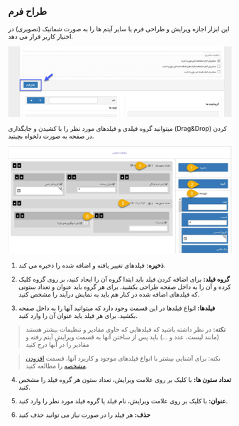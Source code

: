 ﻿## طراح فرم

این ابزار اجازه ویرایش و طراحی فرم یا سایر آیتم ها را به صورت شماتیک (تصویری) در اختیار کاربر قرار می دهد.


![](Formdesigner1.png)

میتوانید گروه فیلدی و فیلدهای مورد نظر را با کشیدن و جایگذاری (Drag&Drop) کردن در صفحه  به صورت دلخواه بچینید.

![](Formdesigner.jpg)

1. **ذخیره:** فیلدهای تغییر یافته و اضافه شده را ذخیره می کند.

2. **گروه فیلد:** برای اضافه کردن فیلد باید ابتدا گروه آن را ایجاد کنید، بر روی گروه کلیک کرده و آن را به داخل صفحه طراحی بکشید. برای هر گروه باید عنوان و تعداد ستونی که فیلدهای اضافه شده در کنار هم باید به نمایش درآیند را مشخص کنید.

3. **فیلدها:** انواع فیلدها در این قسمت وجود دارد که میتوانید آنها را به داخل صفحه بکشید. برای هر فیلد باید عنوان آن را وارد کنید.
 
> **نکته:** در نظر داشته باشید که فیلدهایی که حاوی مقادیر و تنظیمات بیشتر هستند (مانند لیست، عدد و ...) باید پس از ساختن آنها به قسمت ویرایش آیتم رفته و مقادیر را در آنها درج کنید


> نکته: برای آشنایی بیشتر با انواع فیلدهای موجود و کاربرد آنها، قسمت [ افزودن مشخصه](https://github.com/1stco/PayamGostarDocs/blob/master/help%202.5.4/Settings/Personalization-crm/Overview/General-information/Add-features/Add-features.md) را مطالعه کنید.


4. **تعداد ستون ها:** با کلیک بر روی علامت ویرایش، تعداد ستون هر گروه فیلد را مشخص کنید.

5. **عنوان:** با کلیک بر روی علامت ویرایش، نام فیلد یا گروه فیلد مورد نظر را وارد کنید.

6. **حذف:** هر فیلد را در صورت نیاز می توانید حذف کنید

